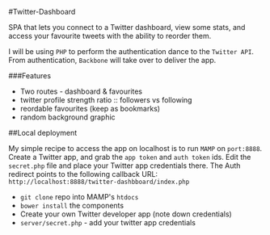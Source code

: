 #Twitter-Dashboard

SPA that lets you connect to a Twitter dashboard, view some stats, and access your favourite tweets with the ability to reorder them.

I will be using `PHP` to perform the authentication dance to the `Twitter API`. From authentication, `Backbone` will take over to deliver the app.

###Features
* Two routes - dashboard & favourites
* twitter profile strength ratio :: followers vs following
* reordable favourites (keep as bookmarks)
* random background graphic

##Local deployment

My simple recipe to access the app on localhost is to run `MAMP` on `port:8888`. Create a Twitter app, and grab the `app token` and `auth token` ids. Edit the `secret.php` file and place your Twitter app credentials there. The Auth redirect points to the following callback URL: `http://localhost:8888/twitter-dashbboard/index.php`

* `git clone` repo into MAMP's `htdocs`
* `bower install` the components
* Create your own Twitter developer app (note down credentials)
* `server/secret.php` - add your twitter app credentials

